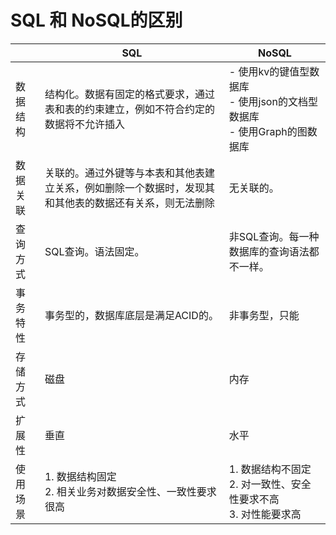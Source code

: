 # SQL 和 NoSQL的区别

|          | SQL                                                          | NoSQL                                                        |
| -------- | ------------------------------------------------------------ | ------------------------------------------------------------ |
| 数据结构 | 结构化。数据有固定的格式要求，通过表和表的约束建立，例如不符合约定的数据将不允许插入 | - 使用kv的键值型数据库<br />- 使用json的文档型数据库<br />- 使用Graph的图数据库 |
| 数据关联 | 关联的。通过外键等与本表和其他表建立关系，例如删除一个数据时，发现其和其他表的数据还有关系，则无法删除 | 无关联的。                                                   |
| 查询方式 | SQL查询。语法固定。                                          | 非SQL查询。每一种数据库的查询语法都不一样。                  |
| 事务特性 | 事务型的，数据库底层是满足ACID的。                           | 非事务型，只能                                               |
| 存储方式 | 磁盘                                                         | 内存                                                         |
| 扩展性   | 垂直                                                         | 水平                                                         |
| 使用场景 | 1. 数据结构固定<br />2. 相关业务对数据安全性、一致性要求很高 | 1. 数据结构不固定<br />2. 对一致性、安全性要求不高<br />3. 对性能要求高 |

